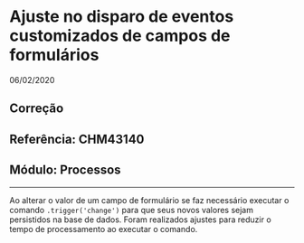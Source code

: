 # Ajuste no disparo de eventos customizados de campos de formulários
06/02/2020
## Correção
## Referência: CHM43140
## Módulo: Processos
***

Ao alterar o valor de um campo de formulário se faz necessário executar o comando `.trigger('change')` para que seus novos valores sejam persistidos na base de dados. Foram realizados ajustes para reduzir o tempo de processamento ao executar o comando.